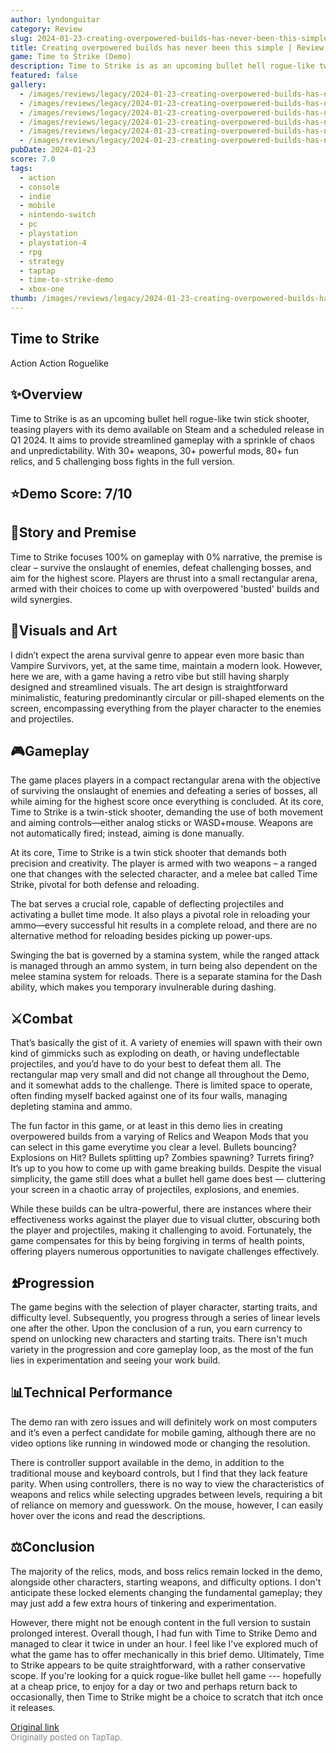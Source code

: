 ```yaml
---
author: lyndonguitar
category: Review
slug: 2024-01-23-creating-overpowered-builds-has-never-been-this-simple-review-time-to-strike-demo
title: Creating overpowered builds has never been this simple | Review - Time to Strike (Demo)
game: Time to Strike (Demo)
description: Time to Strike is as an upcoming bullet hell rogue-like twin stick shooter, teasing players with its demo available on Steam and a scheduled release in Q1 2024. It aims to provide streamlined gameplay with a sprinkle of chaos and unpredictability. With 30+ weapons, 30+ powerful mods, 80+ fun relics, and 5 challenging boss fights in the full version.
featured: false
gallery:
  - /images/reviews/legacy/2024-01-23-creating-overpowered-builds-has-never-been-this-simple--review---time-to-strike-demo-0.avif
  - /images/reviews/legacy/2024-01-23-creating-overpowered-builds-has-never-been-this-simple--review---time-to-strike-demo-1.avif
  - /images/reviews/legacy/2024-01-23-creating-overpowered-builds-has-never-been-this-simple--review---time-to-strike-demo-2.avif
  - /images/reviews/legacy/2024-01-23-creating-overpowered-builds-has-never-been-this-simple--review---time-to-strike-demo-3.avif
  - /images/reviews/legacy/2024-01-23-creating-overpowered-builds-has-never-been-this-simple--review---time-to-strike-demo-4.avif
  - /images/reviews/legacy/2024-01-23-creating-overpowered-builds-has-never-been-this-simple--review---time-to-strike-demo-5.avif
pubDate: 2024-01-23
score: 7.0
tags:
  - action
  - console
  - indie
  - mobile
  - nintendo-switch
  - pc
  - playstation
  - playstation-4
  - rpg
  - strategy
  - taptap
  - time-to-strike-demo
  - xbox-one
thumb: /images/reviews/legacy/2024-01-23-creating-overpowered-builds-has-never-been-this-simple--review---time-to-strike-demo-0.avif
---
```


Time to Strike
--
Action
Action Roguelike


## ✨Overview

Time to Strike is as an upcoming bullet hell rogue-like twin stick shooter, teasing players with its demo available on Steam and a scheduled release in Q1 2024. It aims to provide streamlined gameplay with a sprinkle of chaos and unpredictability. With 30+ weapons, 30+ powerful mods, 80+ fun relics, and 5 challenging boss fights in the full version.


## ⭐️Demo Score: 7/10


## 📖Story and Premise
Time to Strike focuses 100% on gameplay with 0% narrative, the premise is clear – survive the onslaught of enemies, defeat challenging bosses, and aim for the highest score. Players are thrust into a small rectangular arena, armed with their choices to come up with overpowered 'busted' builds and wild synergies.


## 🎨Visuals and Art
I didn’t expect the arena survival genre to appear even more basic than Vampire Survivors, yet, at the same time, maintain a modern look. However, here we are, with a game having a retro vibe but still having sharply designed and streamlined visuals. The art design is straightforward minimalistic, featuring predominantly circular or pill-shaped elements on the screen, encompassing everything from the player character to the enemies and projectiles.


## 🎮Gameplay
The game places players in a compact rectangular arena with the objective of surviving the onslaught of enemies and defeating a series of bosses, all while aiming for the highest score once everything is concluded. At its core, Time to Strike is a twin-stick shooter, demanding the use of both movement and aiming controls—either analog sticks or WASD+mouse. Weapons are not automatically fired; instead, aiming is done manually.

At its core, Time to Strike is a twin stick shooter that demands both precision and creativity. The player is armed with two weapons – a ranged one that changes with the selected character, and a melee bat called Time Strike, pivotal for both defense and reloading.

The bat serves a crucial role, capable of deflecting projectiles and activating a bullet time mode. It also plays a pivotal role in reloading your ammo—every successful hit results in a complete reload, and there are no alternative method for reloading besides picking up power-ups.

Swinging the bat is governed by a stamina system, while the ranged attack is managed through an ammo system, in turn being also dependent on the melee stamina system for reloads. There is a separate stamina for the Dash ability, which makes you temporary invulnerable during dashing.


## ⚔️Combat
That’s basically the gist of it. A variety of enemies will spawn with their own kind of gimmicks such as exploding on death, or having undeflectable projectiles, and you’d have to do your best to defeat them all. The rectangular map very small and did not change all throughout the Demo, and it somewhat adds to the challenge.  There is limited space to operate, often finding myself backed against one of its four walls, managing depleting stamina and ammo.

The fun factor in this game, or at least in this demo lies in creating overpowered builds from a varying of Relics and Weapon Mods that you can select in this game everytime you clear a level. Bullets bouncing? Explosions on Hit? Bullets splitting up? Zombies spawning? Turrets firing? It’s up to you how to come up with game breaking builds. Despite the visual simplicity, the game still does what a bullet hell game does best — cluttering your screen in a chaotic array of projectiles, explosions, and enemies.

While these builds can be ultra-powerful, there are instances where their effectiveness works against the player due to visual clutter, obscuring both the player and projectiles, making it challenging to avoid. Fortunately, the game compensates for this by being forgiving in terms of health points, offering players numerous opportunities to navigate challenges effectively.


## ⏫Progression
The game begins with the selection of player character, starting traits, and difficulty level. Subsequently, you progress through a series of linear levels one after the other. Upon the conclusion of a run, you earn currency to spend on unlocking new characters and starting traits. There isn't much variety in the progression and core gameplay loop, as the most of the fun lies in experimentation and seeing your work build.


## 📊Technical Performance
The demo ran with zero issues and will definitely work on most computers and it’s even a perfect candidate for mobile gaming, although there are no video options like running in windowed mode or changing the resolution.

There is controller support available in the demo, in addition to the traditional mouse and keyboard controls, but I find that they lack feature parity. When using controllers, there is no way to view the characteristics of weapons and relics while selecting upgrades between levels, requiring a bit of reliance on memory and guesswork. On the mouse, however, I can easily hover over the icons and read the descriptions.


## ⚖️Conclusion
The majority of the relics, mods, and boss relics remain locked in the demo, alongside other characters, starting weapons, and difficulty options. I don't anticipate these locked elements changing the fundamental gameplay; they may just add a few extra hours of tinkering and experimentation.

However, there might not be enough content in the full version to sustain prolonged interest. Overall though, I had fun with Time to Strike Demo and managed to clear it twice in under an hour. I feel like I've explored much of what the game has to offer mechanically in this brief demo. Ultimately, Time to Strike appears to be quite straightforward, with a rather conservative scope. If you're looking for a quick rogue-like bullet hell game --- hopefully at a cheap price, to enjoy for a day or two and perhaps return back to occasionally, then Time to Strike might be a choice to scratch that itch once it releases.

[Original link](https://www.taptap.io/post/6857769)<br><span style="font-size: 0.95em; color: #888;">Originally posted on TapTap.</span>